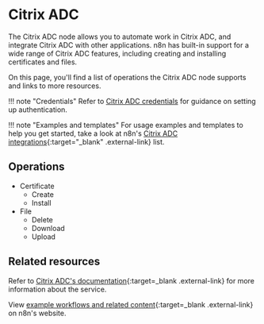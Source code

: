 # Citrix ADC

The Citrix ADC node allows you to automate work in Citrix ADC, and integrate Citrix ADC with other applications. n8n has built-in support for a wide range of Citrix ADC features, including creating and installing certificates and files.

On this page, you'll find a list of operations the Citrix ADC node supports and links to more resources.

!!! note "Credentials"
    Refer to [Citrix ADC credentials](https://docs.n8n.io/integrations/builtin/credentials/citrixadc/) for guidance on setting up authentication. 

!!! note "Examples and templates"
    For usage examples and templates to help you get started, take a look at n8n's [Citrix ADC integrations](https://n8n.io/integrations/citrix-adc/){:target="_blank" .external-link} list.


## Operations

* Certificate
	* Create
	* Install
* File
	* Delete
	* Download
	* Upload

## Related resources

Refer to [Citrix ADC's documentation](https://docs.citrix.com/en-us/citrix-adc/current-release/){:target=_blank .external-link} for more information about the service.

View [example workflows and related content](https://n8n.io/integrations/citrix-adc/){:target=_blank .external-link} on n8n's website.
